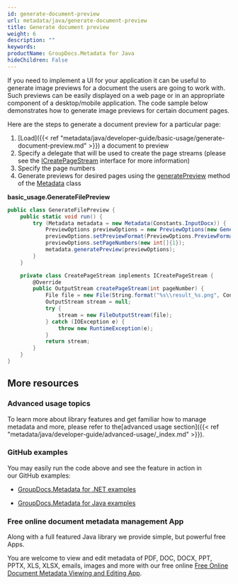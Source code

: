 ```yaml
---
id: generate-document-preview
url: metadata/java/generate-document-preview
title: Generate document preview
weight: 6
description: ""
keywords: 
productName: GroupDocs.Metadata for Java
hideChildren: False
---
```

If you need to implement a UI for your application it can be useful to generate image previews for a document the users are going to work with. Such previews can be easily displayed on a web page or in an appropriate component of a desktop/mobile application. The code sample below demonstrates how to generate image previews for certain document pages.

Here are the steps to generate a document preview for a particular page:

1.  [Load]({{< ref "metadata/java/developer-guide/basic-usage/generate-document-preview.md" >}}) a document to preview
2.  Specify a delegate that will be used to create the page streams (please see the [ICreatePageStream](https://apireference.groupdocs.com/metadata/java/com.groupdocs.metadata.options/ICreatePageStream) interface for more information)
3.  Specify the page numbers
4.  Generate previews for desired pages using the [generatePreview](https://apireference.groupdocs.com/metadata/java/com.groupdocs.metadata/Metadata#generatePreview(com.groupdocs.metadata.options.PreviewOptions)) method of the [Metadata](https://apireference.groupdocs.com/metadata/java/com.groupdocs.metadata/Metadata) class

**basic\_usage.GenerateFilePreview**

```csharp
public class GenerateFilePreview {
    public static void run() {
        try (Metadata metadata = new Metadata(Constants.InputDocx)) {
            PreviewOptions previewOptions = new PreviewOptions(new GenerateFilePreview().new CreatePageStream());
            previewOptions.setPreviewFormat(PreviewOptions.PreviewFormats.PNG);
            previewOptions.setPageNumbers(new int[]{1});
            metadata.generatePreview(previewOptions);
        }
    }

    private class CreatePageStream implements ICreatePageStream {
        @Override
        public OutputStream createPageStream(int pageNumber) {
            File file = new File(String.format("%s\\result_%s.png", Constants.OutputPath, pageNumber));
            OutputStream stream = null;
            try {
                stream = new FileOutputStream(file);
            } catch (IOException e) {
                throw new RuntimeException(e);
            }
            return stream;
        }
    }
}
```

## More resources

### Advanced usage topics

To learn more about library features and get familiar how to manage metadata and more, please refer to the[advanced usage section]({{< ref "metadata/java/developer-guide/advanced-usage/_index.md" >}}).

### GitHub examples

You may easily run the code above and see the feature in action in our GitHub examples:

*   [GroupDocs.Metadata for .NET examples](https://github.com/groupdocs-metadata/GroupDocs.Metadata-for-.NET)
    
*   [GroupDocs.Metadata for Java examples](https://github.com/groupdocs-metadata/GroupDocs.Metadata-for-Java)
    

### Free online document metadata management App

Along with a full featured Java library we provide simple, but powerful free Apps.

You are welcome to view and edit metadata of PDF, DOC, DOCX, PPT, PPTX, XLS, XLSX, emails, images and more with our free online [Free Online Document Metadata Viewing and Editing App](https://products.groupdocs.app/metadata).
